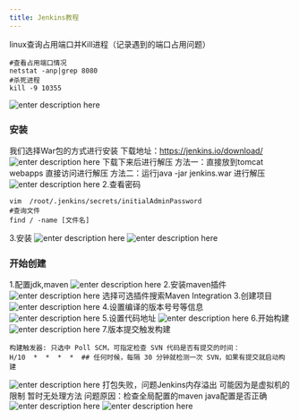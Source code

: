 ```yaml
---
title: Jenkins教程
---
```

 linux查询占用端口并Kill进程（记录遇到的端口占用问题）
``` javascript?fancy=2,3&linenums=true
#查看占用端口情况
netstat -anp|grep 8080
#杀死进程
kill -9 10355
```
![enter description here](./images/2018-12-03_155421.png)
### 安装
我们选择War包的方式进行安装
下载地址：https://jenkins.io/download/
![enter description here](./images/2018-12-03_152410.png)
下载下来后进行解压
方法一：直接放到tomcat webapps 直接访问进行解压
方法二：运行java -jar jenkins.war 进行解压
![enter description here](./images/2018-12-03_155515.png)
2.查看密码
``` javascript?fancy=2,3&linenums=true
vim  /root/.jenkins/secrets/initialAdminPassword
#查询文件
find / -name [文件名]
```
3.安装
![enter description here](./images/2018-12-03_161434.png)
![enter description here](./images/2018-12-03_161528.png)
### 开始创建
1.配置jdk,maven
![enter description here](./images/2018-12-03_162314.png)
2.安装maven插件
![enter description here](./images/2018-12-03_165057.png)
选择可选插件搜索Maven Integration
3.创建项目
![enter description here](./images/2018-12-03_165245.png)
4.设置编译的版本号号等信息
![enter description here](./images/2018-12-03_165703.png)
5.设置代码地址
![enter description here](./images/2018-12-03_165823.png)
6.开始构建
![enter description here](./images/2018-12-03_173915.png)
7.版本提交触发构建
``` javascript?fancy=2,3&linenums=true
构建触发器: 只选中 Poll SCM，可指定检查 SVN 代码是否有提交的时间：
H/10  *  *  *  *  ## 任何时候，每隔 30 分钟就检测一次 SVN，如果有提交就启动构建
```
![enter description here](./images/2018-12-03_182935.png)
打包失败，问题Jenkins内存溢出
可能因为是虚拟机的限制 暂时无处理方法
问题原因：检查全局配置的maven java配置是否正确
![enter description here](./images/2018-12-05_095430.png)
![enter description here](./images/2018-12-05_095341.png)